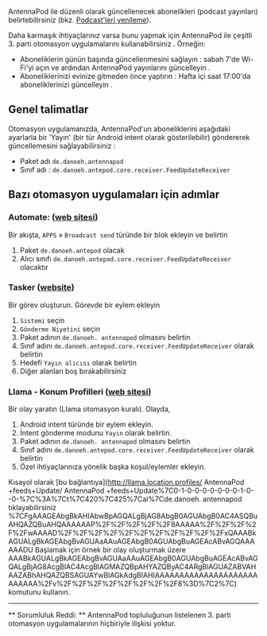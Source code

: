AntennaPod ile düzenli olarak güncellenecek abonelikleri (podcast yayınları) belirtebilirsiniz (bkz. [Podcast'leri yenileme](/documentation/automation/refreshing-podcasts)).

Daha karmaşık ihtiyaçlarınız varsa bunu yapmak için AntennaPod ile çeşitli 3. parti otomasyon uygulamalarını kullanabilirsiniz . Örneğin:

- Aboneliklerin günün başında güncellenmesini sağlayın : sabah 7'de Wi-Fi'yi açın ve ardından AntennaPod yayınlarını güncelleyin .
- Aboneliklerinizi evinize gitmeden önce yaptırın : Hafta içi saat 17:00'da aboneliklerinizi güncelleyin .

## Genel talimatlar

Otomasyon uygulamanızda, AntennaPod'un aboneliklerini aşağıdaki ayarlarla bir 'Yayın' (bir tür Android intent olarak gösterilebilir) göndererek güncellemesini sağlayabilirsiniz :

- Paket adı `de.danoeh.antennapod`
- Sınıf adı : ` de.danoeh.antepod.core.receiver.FeedUpdateReceiver `

## Bazı otomasyon uygulamaları için adımlar

### Automate: ([web sitesi](https://llamalab.com/automate/))

Bir akışta, ` APPS ` » ` Broadcast send ` türünde bir blok ekleyin ve belirtin

1. Paket ` de.danoeh.antepod ` olacak
1. Alıcı sınıfı ` de.danoeh.antepod.core.receiver.FeedUpdateReceiver ` olacaktır

### Tasker ([website](https://tasker.joaoapps.com/))

Bir görev oluşturun. Görevde bir eylem ekleyin

1. `Sistemi` seçin
1. ` Gönderme Niyetini ` seçin
1. Paket adının ` de.danoeh. antennapod ` olmasını belirtin
1. Sınıf adını ` de.danoeh.antepod.core.receiver.FeedUpdateReceiver ` olarak belirtin
1. Hedefi ` Yayın alıcısı ` olarak belirtin
1. Diğer alanları boş bırakabilirsiniz

### Llama - Konum Profilleri ([web sitesi](http://kebabapps.blogspot.com/search/label/Llama))

Bir olay yaratın (Llama otomasyon kuralı). Olayda,

1. Android intent türünde bir eylem ekleyin.
1. İntent gönderme modunu ` Yayın ` olarak belirtin.
1. Paket adının ` de.danoeh. antennapod ` olmasını belirtin
1. Sınıf adını ` de.danoeh.antepod.core.receiver.FeedUpdateReceiver ` olarak belirtin
1. Özel ihtiyaçlarınıza yönelik başka koşul/eylemler ekleyin.

Kısayol olarak [bu bağlantıya](http://llama.location.profiles/ AntennaPod +feeds+Update/ AntennaPod +feeds+Update%7C0-1-0-0-0-0-0-0-0-1-0--0-%7C%3A%7Ct%7C420%7C425%7Cai%7Cde.danoeh. antennapod tıklayabilirsiniz %7CFgAAAGEAbgBkAHIAbwBpAGQALgBjAG8AbgB0AGUAbgB0AC4ASQBuAHQAZQBuAHQAAAAAAP%2F%2F%2F%2F%2F8AAAAA%2F%2F%2F%2F%2FwAAAAD%2F%2F%2F%2F%2F%2F%2F%2F%2F%2F%2FxQAAABkAGUALgBkAGEAbgBvAGUAaAAuAGEAbgB0AGUAbgBuAGEAcABvAGQAAAAAADU Başlamak için örnek bir olay oluşturmak üzere AAABkAGUALgBkAGEAbgBvAGUAaAAuAGEAbgB0AGUAbgBuAGEAcABvAGQALgBjAG8AcgBlAC4AcgBlAGMAZQBpAHYAZQByAC4ARgBlAGUAZABVAHAAZABhAHQAZQBSAGUAYwBlAGkAdgBlAHIAAAAAAAAAAAAAAAAAAAAAAAAAAA%2Fv%2F%2F%2F%2F%2F%2F%2F%2F8%3D%7C2%7C) komutunu kullanın.

***

** Sorumluluk Reddi: ** AntennaPod topluluğunun listelenen 3. parti otomasyon uygulamalarının hiçbiriyle ilişkisi yoktur.
